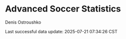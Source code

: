 # Advanced Soccer Statistics
Denis Ostroushko

<!-- gfm -->

Last successful data update: 2025-07-21 07:34:26 CST
